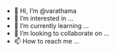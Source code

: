 - 👋 Hi, I’m @varathama
- 👀 I’m interested in ...
- 🌱 I’m currently learning ...
- 💞️ I’m looking to collaborate on ...
- 📫 How to reach me ...

<!---
varathama/varathama is a ✨ special ✨ repository because its `README.md` (this file) appears on your GitHub profile.
You can click the Preview link to take a look at your changes.
--->

